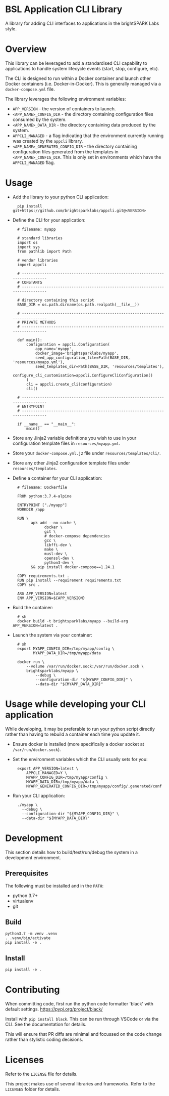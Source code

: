 # BSL Application CLI Library

A library for adding CLI interfaces to applications in the brightSPARK Labs
style.

# Overview

This library can be leveraged to add a standardised CLI capability to
applications to handle system lifecycle events (start, stop, configure, etc).

The CLI is designed to run within a Docker container and launch other Docker
containers (i.e. Docker-in-Docker). This is generally managed via a
`docker-compose.yml` file.

The library leverages the following environment variables:

- `APP_VERSION` - the version of containers to launch.
- `<APP_NAME>_CONFIG_DIR` - the directory containing configuration files
  consumed by the system.
- `<APP_NAME>_DATA_DIR` - the directory containing data produced by the system.
- `APPCLI_MANAGED` - a flag indicating that the environment currently running
  was created by the `appcli` library.
- `<APP_NAME>_GENERATED_CONFIG_DIR` - the directory containing configuration
  files generated from the templates in `<APP_NAME>_CONFIG_DIR`. This is only
  set in environments which have the `APPCLI_MANAGED` flag.

# Usage

- Add the library to your python CLI application:

        pip install git+https://github.com/brightsparklabs/appcli.git@<VERSION>

- Define the CLI for your application:

        # filename: myapp

        # standard libraries
        import os
        import sys
        from pathlib import Path

        # vendor libraries
        import appcli

        # ------------------------------------------------------------------------------
        # CONSTANTS
        # ------------------------------------------------------------------------------

        # directory containing this script
        BASE_DIR = os.path.dirname(os.path.realpath(__file__))

        # ------------------------------------------------------------------------------
        # PRIVATE METHODS
        # ------------------------------------------------------------------------------

        def main():
            configuration = appcli.Configuration(
                app_name='myapp',
                docker_image='brightsparklabs/myapp',
                seed_app_configuration_file=Path(BASE_DIR, 'resources/myapp.yml'),
                seed_templates_dir=Path(BASE_DIR, 'resources/templates'),
                configure_cli_customisation=appcli.ConfigureCliConfiguration()
            )
            cli = appcli.create_cli(configuration)
            cli()

        # ------------------------------------------------------------------------------
        # ENTRYPOINT
        # ------------------------------------------------------------------------------

        if __name__ == "__main__":
            main()

- Store any Jinja2 variable definitions you wish to use in your configuration
  template files in `resources/myapp.yml`.
- Store your `docker-compose.yml.j2` file under `resources/templates/cli/`.
- Store any other Jinja2 configuration template files under
  `resources/templates`.
- Define a container for your CLI application:

        # filename: Dockerfile

        FROM python:3.7.4-alpine

        ENTRYPOINT ["./myapp"]
        WORKDIR /app

        RUN \
              apk add --no-cache \
                    docker \
                    git \
                    # docker-compose dependencies
                    gcc \
                    libffi-dev \
                    make \
                    musl-dev \
                    openssl-dev \
                    python3-dev \
              && pip install docker-compose==1.24.1

        COPY requirements.txt .
        RUN pip install --requirement requirements.txt
        COPY src .

        ARG APP_VERSION=latest
        ENV APP_VERSION=${APP_VERSION}

- Build the container:

        # sh
        docker build -t brightsparklabs/myapp --build-arg APP_VERSION=latest .

- Launch the system via your container:

        # sh
        export MYAPP_CONFIG_DIR=/tmp/myapp/config \
               MYAPP_DATA_DIR=/tmp/myapp/data

        docker run \
            --volume /var/run/docker.sock:/var/run/docker.sock \
            brightsparklabs/myapp \
                --debug \
                --configuration-dir "${MYAPP_CONFIG_DIR}" \
                --data-dir "${MYAPP_DATA_DIR}"

# Usage while developing your CLI application

While developing, it may be preferable to run your python script directly
rather than having to rebuild a container each time you update it.

- Ensure docker is installed (more specifically a docker socket at
  `/var/run/docker.sock`).
- Set the environment variables which the CLI usually sets for you:

        export APP_VERSION=latest \
            APPCLI_MANAGED=Y \
            MYAPP_CONFIG_DIR=/tmp/myapp/config \
            MYAPP_DATA_DIR=/tmp/myapp/data \
            MYAPP_GENERATED_CONFIG_DIR=/tmp/myapp/config/.generated/conf

- Run your CLI application:

        ./myapp \
          --debug \
          --configuration-dir "${MYAPP_CONFIG_DIR}" \
          --data-dir "${MYAPP_DATA_DIR}"

# Development

This section details how to build/test/run/debug the system in a development
environment.

## Prerequisites

The following must be installed and in the `PATH`:

- python 3.7+
- virtualenv
- git

## Build

    python3.7 -m venv .venv
    . .venv/bin/activate
    pip install -e .

## Install

    pip install -e .

# Contributing

When committing code, first run the python code formatter 'black' with default settings. https://pypi.org/project/black/

Install with `pip install black`. This can be run through VSCode or via the CLI. See the documentation for details.

This will ensure that PR diffs are minimal and focussed on the code change rather than stylistic coding decisions.

# Licenses

Refer to the `LICENSE` file for details.

This project makes use of several libraries and frameworks. Refer to the
`LICENSES` folder for details.
